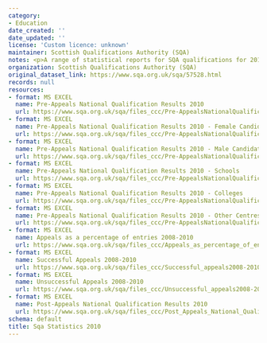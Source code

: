 ```yaml
---
category:
- Education
date_created: ''
date_updated: ''
license: 'Custom licence: unknown'
maintainer: Scottish Qualifications Authority (SQA)
notes: <p>A range of statistical reports for SQA qualifications for 2010.</p>
organization: Scottish Qualifications Authority (SQA)
original_dataset_link: https://www.sqa.org.uk/sqa/57528.html
records: null
resources:
- format: MS EXCEL
  name: Pre-Appeals National Qualification Results 2010
  url: https://www.sqa.org.uk/sqa/files_ccc/Pre-AppealsNationalQualificationResults2010.xls
- format: MS EXCEL
  name: Pre-Appeals National Qualification Results 2010 - Female Candidates
  url: https://www.sqa.org.uk/sqa/files_ccc/Pre-AppealsNationalQualificationResults2010Female.xls
- format: MS EXCEL
  name: Pre-Appeals National Qualification Results 2010 - Male Candidates
  url: https://www.sqa.org.uk/sqa/files_ccc/Pre-AppealsNationalQualificationResults2010Male.xls
- format: MS EXCEL
  name: Pre-Appeals National Qualification Results 2010 - Schools
  url: https://www.sqa.org.uk/sqa/files_ccc/Pre-AppealsNationalQualificationResults2010Schools.xls
- format: MS EXCEL
  name: Pre-Appeals National Qualification Results 2010 - Colleges
  url: https://www.sqa.org.uk/sqa/files_ccc/Pre-AppealsNationalQualificationResults2010Colleges.xls
- format: MS EXCEL
  name: Pre-Appeals National Qualification Results 2010 - Other Centres
  url: https://www.sqa.org.uk/sqa/files_ccc/Pre-AppealsNationalQualificationResults2010OtherCentres.xls
- format: MS EXCEL
  name: Appeals as a percentage of entries 2008-2010
  url: https://www.sqa.org.uk/sqa/files_ccc/Appeals_as_percentage_of_entries2008-2010.xls
- format: MS EXCEL
  name: Successful Appeals 2008-2010
  url: https://www.sqa.org.uk/sqa/files_ccc/Successful_appeals2008-2010.xls
- format: MS EXCEL
  name: Unsuccessful Appeals 2008-2010
  url: https://www.sqa.org.uk/sqa/files_ccc/Unsuccessful_appeals2008-2010.xls
- format: MS EXCEL
  name: Post-Appeals National Qualification Results 2010
  url: https://www.sqa.org.uk/sqa/files_ccc/Post_Appeals_National_Qualification_Results_2010.xls
schema: default
title: Sqa Statistics 2010
---
```

